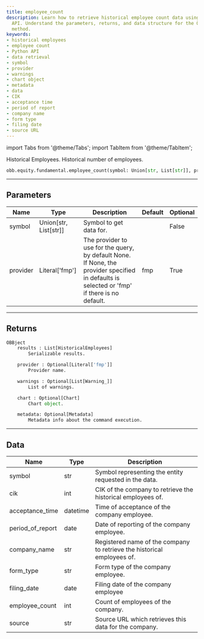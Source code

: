 ```yaml
---
title: employee_count
description: Learn how to retrieve historical employee count data using the Python
  API. Understand the parameters, returns, and data structure for the OBB.equity.fundamental.employee_count
  method.
keywords:
- historical employees
- employee count
- Python API
- data retrieval
- symbol
- provider
- warnings
- chart object
- metadata
- data
- CIK
- acceptance time
- period of report
- company name
- form type
- filing date
- source URL
---
```



<!-- markdownlint-disable MD012 MD031 MD033 -->

import Tabs from '@theme/Tabs';
import TabItem from '@theme/TabItem';

Historical Employees. Historical number of employees.

```python wordwrap
obb.equity.fundamental.employee_count(symbol: Union[str, List[str]], provider: Literal[str] = fmp)
```

---

## Parameters

<Tabs>
<TabItem value="standard" label="Standard">

| Name | Type | Description | Default | Optional |
| ---- | ---- | ----------- | ------- | -------- |
| symbol | Union[str, List[str]] | Symbol to get data for. |  | False |
| provider | Literal['fmp'] | The provider to use for the query, by default None. If None, the provider specified in defaults is selected or 'fmp' if there is no default. | fmp | True |
</TabItem>

</Tabs>

---

## Returns

```python wordwrap
OBBject
    results : List[HistoricalEmployees]
        Serializable results.

    provider : Optional[Literal['fmp']]
        Provider name.

    warnings : Optional[List[Warning_]]
        List of warnings.

    chart : Optional[Chart]
        Chart object.

    metadata: Optional[Metadata]
        Metadata info about the command execution.
```

---

## Data

<Tabs>
<TabItem value="standard" label="Standard">

| Name | Type | Description |
| ---- | ---- | ----------- |
| symbol | str | Symbol representing the entity requested in the data. |
| cik | int | CIK of the company to retrieve the historical employees of. |
| acceptance_time | datetime | Time of acceptance of the company employee. |
| period_of_report | date | Date of reporting of the company employee. |
| company_name | str | Registered name of the company to retrieve the historical employees of. |
| form_type | str | Form type of the company employee. |
| filing_date | date | Filing date of the company employee |
| employee_count | int | Count of employees of the company. |
| source | str | Source URL which retrieves this data for the company. |
</TabItem>

</Tabs>


